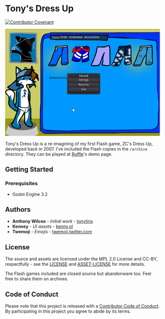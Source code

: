 
# Tony's Dress Up

[![Contributor Covenant](https://img.shields.io/badge/Contributor%20Covenant-v2.0%20adopted-ff69b4.svg)](CODE_OF_CONDUCT.md)

![](screenshot.gif)

​Tony's Dress Up is a re-imagining of my first Flash game, ZC's Dress Up, developed back in 2007. I've included the Flash copies in the ``/archive`` directory. They can be played at [Ruffle](https://ruffle.rs/)'s demo page.
​

## Getting Started

### Prerequisites

- Godot Engine 3.2

## Authors

* **Anthony Wilcox** - *Initial work* - [tonytins](https://github.com/tonytins)
* **Kenney** - *UI assets* - [kenny.nl](https://www.kenney.nl/)
* **Twemoji** - *Emojis* - [twemoji.twitter.com](https://twemoji.twitter.com/)
    ​
  
## License

The source and assets are licensed under the MPL 2.0 License and CC-BY, respectfully - see the [LICENSE](LICENSE) and [ASSET-LICENSE](ASSET-LICENSE) for more details.

The Flash games included are closed source but abandonware too. Feel free to share them on archives.

## Code of Conduct

Please note that this project is released with a [Contributor Code of Conduct](CODE_OF_CONDUCT.md). By participating in this project you agree to abide by its terms.